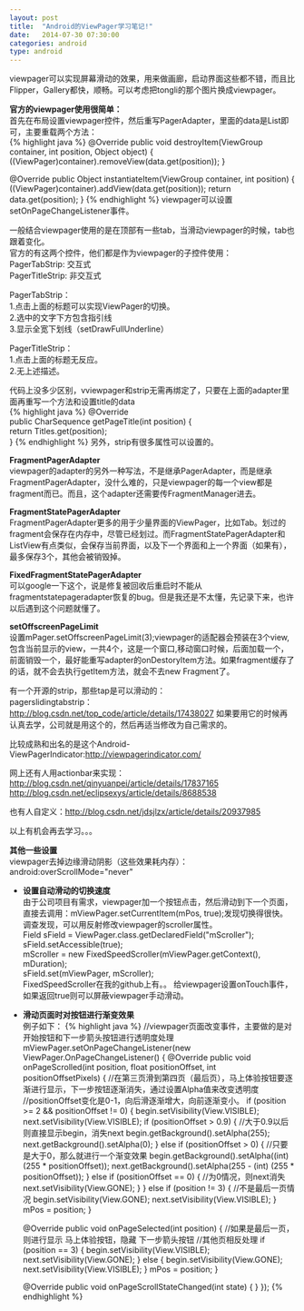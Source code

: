 ```yaml
---
layout: post
title:  "Android的ViewPager学习笔记!"
date:   2014-07-30 07:30:00
categories: android
type: android
---
```


viewpager可以实现屏幕滑动的效果，用来做画廊，启动界面这些都不错，而且比Flipper，Gallery都快，顺畅。可以考虑把tongli的那个图片换成viewpager。

**官方的viewpager使用很简单：**    
首先在布局设置viewpager控件，然后重写PagerAdapter，里面的data是List<View>即可，主要重载两个方法：  
{% highlight java %}
@Override
public void destroyItem(ViewGroup container, int position, Object object) {
	((ViewPager)container).removeView(data.get(position));
}

@Override
public Object instantiateItem(ViewGroup container, int position) {
	((ViewPager)container).addView(data.get(position));
	return data.get(position);
}
{% endhighlight %}
viewpager可以设置setOnPageChangeListener事件。

一般结合viewpager使用的是在顶部有一些tab，当滑动viewpager的时候，tab也跟着变化。  
官方的有这两个控件，他们都是作为viewpager的子控件使用：  
PagerTabStrip: 交互式  
PagerTitleStrip: 非交互式  

PagerTabStrip：  
1.点击上面的标题可以实现ViewPager的切换。  
2.选中的文字下方包含指引线  
3.显示全宽下划线（setDrawFullUnderline）

PagerTitleStrip：  
1.点击上面的标题无反应。  
2.无上述描述。

代码上没多少区别，vviewpager和strip无需再绑定了，只要在上面的adapter里面再重写一个方法和设置title的data  
{% highlight java %}
@Override  
public CharSequence getPageTitle(int position)   {  
	 return Titles.get(position);  
}
{% endhighlight %}
另外，strip有很多属性可以设置的。

**FragmentPagerAdapter**  
viewpager的adapter的另外一种写法，不是继承PagerAdapter，而是继承FragmentPagerAdapter，没什么难的，只是viewpager的每一个view都是fragment而已。而且，这个adapter还需要传FragmentManager进去。

**FragmentStatePagerAdapter**  
FragmentPagerAdapter更多的用于少量界面的ViewPager，比如Tab。划过的fragment会保存在内存中，尽管已经划过。而FragmentStatePagerAdapter和ListView有点类似，会保存当前界面，以及下一个界面和上一个界面（如果有），最多保存3个，其他会被销毁掉。

**FixedFragmentStatePagerAdapter**  
可以google一下这个，说是修复被回收后重启时不能从fragmentstatepageradapter恢复的bug。但是我还是不太懂，先记录下来，也许以后遇到这个问题就懂了。

**setOffscreenPageLimit**  
设置mPager.setOffscreenPageLimit(3);viewpager的适配器会预装在3个view,包含当前显示的view，一共4个，这是一个窗口,移动窗口时候，后面加载一个，前面销毁一个，最好能重写adapter的onDestoryItem方法。如果fragment缓存了的话，就不会去执行getItem方法，就会不去new Fragment了。

有一个开源的strip，那些tap是可以滑动的：  
pagerslidingtabstrip：http://blog.csdn.net/top_code/article/details/17438027
如果要用它的时候再认真去学，公司就是用这个的，然后再适当修改为自己需求的。

比较成熟和出名的是这个Android-ViewPagerIndicator:http://viewpagerindicator.com/

网上还有人用actionbar来实现：  
http://blog.csdn.net/qinyuanpei/article/details/17837165
http://blog.csdn.net/eclipsexys/article/details/8688538

也有人自定义：http://blog.csdn.net/jdsjlzx/article/details/20937985

以上有机会再去学习。。。

**其他一些设置**  
viewpager去掉边缘滑动阴影（这些效果耗内存）：
android:overScrollMode="never"  

* **设置自动滑动的切换速度**  
由于公司项目有需求，viewpager加一个按钮点击，然后滑动到下一个页面，直接去调用：mViewPager.setCurrentItem(mPos, true);发现切换得很快。调查发现，可以用反射修改viewpager的scroller属性。  
Field sField = ViewPager.class.getDeclaredField("mScroller");  
sField.setAccessible(true);  
mScroller = new FixedSpeedScroller(mViewPager.getContext(), mDuration);  
sField.set(mViewPager, mScroller);  
FixedSpeedScroller在我的github上有。。 
给viewpager设置onTouch事件，如果返回true则可以屏蔽viewpager手动滑动。

* **滑动页面时对按钮进行渐变效果**  
例子如下：
{% highlight java %}
//viewpager页面改变事件，主要做的是对开始按钮和下一步箭头按钮进行透明度处理
mViewPager.setOnPageChangeListener(new ViewPager.OnPageChangeListener() {
	@Override
	public void onPageScrolled(int position, float positionOffset, int positionOffsetPixels) {
		//在第三页滑到第四页（最后页），马上体验按钮要逐渐进行显示，下一步按钮逐渐消失，通过设置Alpha值来改变透明度
		//positionOffset变化是0-1，向后滑逐渐增大，向前逐渐变小。
		if (position >= 2 && positionOffset != 0) {
			begin.setVisibility(View.VISIBLE);
			next.setVisibility(View.VISIBLE);
			if (positionOffset > 0.9) {
				//大于0.9以后则直接显示begin，消失next
				begin.getBackground().setAlpha(255);
				next.getBackground().setAlpha(0);
			} else if (positionOffset > 0) {
				//只要是大于0，那么就进行一个渐变效果
				begin.getBackground().setAlpha((int) (255 * positionOffset));
				next.getBackground().setAlpha(255 - (int) (255 * positionOffset));
			} else if (positionOffset == 0) {
				//为0情况，则next消失
				next.setVisibility(View.GONE);
			}
		} else if (position != 3) {
			//不是最后一页情况
			begin.setVisibility(View.GONE);
			next.setVisibility(View.VISIBLE);
		}
		mPos = position;
	}

	@Override
	public void onPageSelected(int position) {
		//如果是最后一页，则进行显示 马上体验按钮，隐藏 下一步箭头按钮
		//其他页相反处理
		if (position == 3) {
			begin.setVisibility(View.VISIBLE);
			next.setVisibility(View.GONE);
		} else {
			begin.setVisibility(View.GONE);
			next.setVisibility(View.VISIBLE);
		}
		mPos = position;
	}

	@Override
	public void onPageScrollStateChanged(int state) {
	}
});
{% endhighlight %}